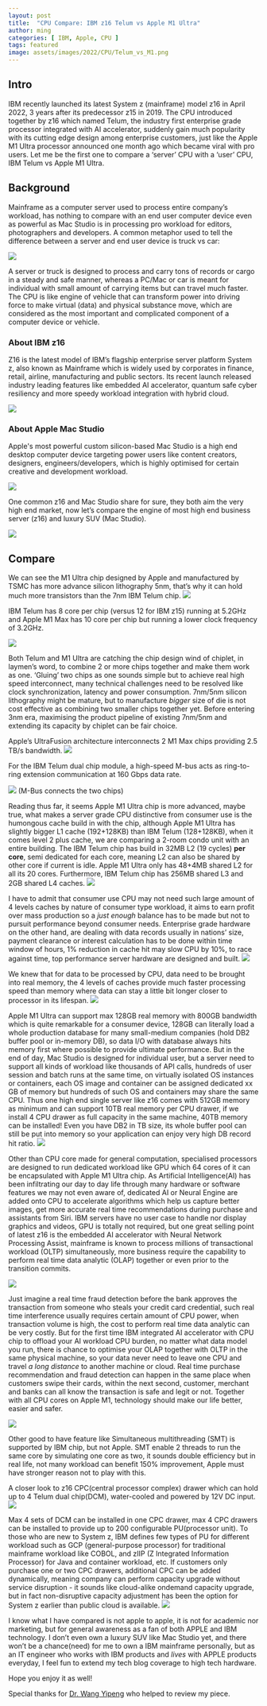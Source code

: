 ```yaml
---
layout: post
title:  "CPU Compare: IBM z16 Telum vs Apple M1 Ultra"
author: ming
categories: [ IBM, Apple, CPU ]
tags: featured
image: assets/images/2022/CPU/Telum_vs_M1.png
---
```


## Intro
IBM recently launched its latest System z (mainframe) model z16 in April 2022, 3 years after its predecessor z15 in 2019. The CPU introduced together by z16 which named Telum, the industry first enterprise grade processor integrated with AI accelerator, suddenly gain much popularity with its cutting edge design among enterprise customers, just like the Apple M1 Ultra processor announced one month ago which became viral with pro users. Let me be the first one to compare a ‘server’ CPU with a ‘user’ CPU, IBM Telum vs Apple M1 Ultra. 

## Background
Mainframe as a computer server used to process entire company’s workload, has nothing to compare with an end user computer device even as powerful as Mac Studio is in processing pro workload for editors, photographers and developers.  A common metaphor used to tell the difference between a server and end user device is truck vs car:

![]({{site.baseurl}}/assets/images/2022/CPU/Truck.png)

A server or truck is designed to process and carry tons of records or cargo in a steady and safe manner, whereas a PC/Mac or car is meant for individual with small amount of carrying items but can travel much faster. The CPU is like engine of vehicle that can transform power into driving force to make virtual (data) and physical substance move, which are considered as the most important and complicated component of a computer device or vehicle. 

### About IBM z16
Z16 is the latest model of IBM’s flagship enterprise server platform System z, also known as Mainframe which is widely used by corporates in finance, retail, airline, manufacturing and public sectors. Its recent launch released industry leading features like embedded AI accelerator, quantum safe cyber resiliency and more speedy workload integration with hybrid cloud. 

![]({{site.baseurl}}/assets/images/2022/CPU/z16.jpeg)

### About Apple Mac Studio
Apple's most powerful custom silicon-based Mac Studio is a high end desktop computer device targeting power users like content creators, designers, engineers/developers, which is highly optimised for certain creative and development workload.

![]({{site.baseurl}}/assets/images/2022/CPU/Mac-Studio.webp)

One common z16 and Mac Studio share for sure, they both aim the very high end market, now let’s compare the engine of most high end business server (z16) and luxury SUV (Mac Studio).

![]({{site.baseurl}}/assets/images/2022/CPU/Compare.png)

## Compare 
We can see the M1 Ultra chip designed by Apple and manufactured by TSMC has more advance silicon lithography 5nm, that’s why it can hold much more transistors than the 7nm IBM Telum chip. 
![]({{site.baseurl}}/assets/images/2022/CPU/Telum_PU.png)

IBM Telum has 8 core per chip (versus 12 for IBM z15) running at 5.2GHz and Apple M1 Max has 10 core per chip but running a lower clock frequency of 3.2GHz. 

![]({{site.baseurl}}/assets/images/2022/CPU/Apple-M1-chip-family.jpg)

Both Telum and M1 Ultra are catching the chip design wind of chiplet, in laymen’s word, to combine 2 or more chips together and make them work as one. ‘Gluing’ two chips as one sounds simple but to achieve real high speed interconnect, many technical challenges need to be resolved like clock synchronization, latency and power consumption. 7nm/5nm silicon lithography might be mature, but to manufacture *bigger* size of die is not cost effective as combining two smaller chips together yet.  Before entering 3nm era, maximising the product pipeline of existing 7nm/5nm and extending its capacity by chiplet can be fair choice. 

Apple’s UltraFusion architecture interconnects 2 M1 Max chips providing 2.5 TB/s bandwidth. 
![]({{site.baseurl}}/assets/images/2022/CPU/Apple-M1-Ultra.jpg)

For the IBM Telum dual chip module, a high-speed M-bus acts as ring-to-ring extension communication at 160 Gbps data rate.

![]({{site.baseurl}}/assets/images/2022/CPU/Telum_DCM.png)
 (M-Bus connects the two chips)

Reading thus far, it seems Apple M1 Ultra chip is more advanced, maybe true, what makes a server grade CPU distinctive from consumer use is the humongous cache build in with the chip, although Apple M1 Ultra has slightly bigger L1 cache (192+128KB) than IBM Telum (128+128KB), when it comes level 2 plus cache, we are comparing a 2-room condo unit with an entire building. The IBM Telum chip has build in 32MB L2 (19 cycles) **per core**, semi dedicated for each core, meaning L2 can also be shared by other core if current is idle. Apple M1 Ultra only has 48+4MB shared L2 for all its 20 cores. Furthermore, IBM Telum chip has 256MB shared L3 and 2GB shared L4 caches. 
![]({{site.baseurl}}/assets/images/2022/CPU/ibm-z-telum-system.jpeg)

I have to admit that consumer use CPU may not need such large amount of 4 levels caches by nature of consumer type workload, it aims to earn profit over mass production so a *just enough*  balance has to be made but not to pursuit performance beyond consumer needs. Enterprise grade hardware on the other hand, are dealing with data records usually in nations’ size, payment clearance or interest calculation has to be done within time window of hours, 1% reduction in cache hit may slow CPU by 10%, to race against time, top performance server hardware are designed and built. 
![]({{site.baseurl}}/assets/images/2022/CPU/Memory-Hierarchy.jpeg)

We knew that for data to be processed by CPU, data need to be brought into real memory, the 4 levels of caches provide much faster processing speed than memory where data can stay a little bit longer closer to processor in its lifespan. 
![]({{site.baseurl}}/assets/images/2022/CPU/Cache_mem.png)

Apple M1 Ultra can support max 128GB real memory with 800GB bandwidth which is quite remarkable for a consumer device, 128GB can literally load a whole production database for many small-medium companies (hold DB2 buffer pool or in-memory DB), so data I/O with database always hits memory first where possible to provide ultimate performance.  But in the end of day, Mac Studio is designed for individual user, but a server need to support all kinds of workload like thousands of API calls, hundreds of user session and batch runs at the same time, on virtually isolated OS instances or containers, each OS image and container can be assigned dedicated xx GB of memory but hundreds of such OS and containers may share the same CPU. Thus one high end single server like z16 comes with 512GB memory as minimum and can support 10TB real memory per CPU drawer, if we install 4 CPU drawer as full capacity in the same machine, 40TB memory can be installed! Even you have DB2 in TB size, its whole buffer pool can still be put into memory so your application can enjoy very high DB record hit ratio. 
![]({{site.baseurl}}/assets/images/2022/CPU/Telum_DIMM.png)

Other than CPU core made for general computation, specialised processors are designed to run dedicated workload like GPU which 64 cores of it can be encapsulated with Apple M1 Ultra chip. As Artificial Intelligence(AI) has been infiltrating our day to day life through many hardware or software features we may not even aware of, dedicated AI or Neural Engine are added onto CPU to accelerate algorithms which help us capture better images, get more accurate real time recommendations during purchase and assistants from Siri. IBM servers have no user case to handle nor display graphics and videos, GPU is totally not required, but one great selling point of latest z16 is the embedded AI accelerator with Neural Network Processing Assist, mainframe is known to process millions of transactional workload (OLTP) simultaneously, more business require the capability to perform real time data analytic (OLAP) together or even prior to the transition commits. 

![]({{site.baseurl}}/assets/images/2022/CPU/Telum_AI_eco.png)

Just imagine a real time fraud detection before the bank approves the transaction from someone who steals your credit card credential, such real time interference usually requires certain amount of CPU power, when transaction volume is high, the cost to perform real time data analytic can be very costly. But for the first time IBM integrated AI accelerator with CPU chip to offload your AI workload CPU burden, no matter what data model you run, there is chance to optimise your OLAP together with OLTP in the same physical machine, so your data never need to leave one CPU and travel *a long distance* to another machine or cloud. Real time purchase recommendation and fraud detection can happen in the same place when customers swipe their cards, within the next second, customer, merchant and banks can all know the transaction is safe and legit or not. Together with all CPU cores on Apple M1, technology should make our life better, easier and safer.   

![]({{site.baseurl}}/assets/images/2022/CPU/ibm-z-telum-system-ai-performance.jpeg)

Other good to have feature like Simultaneous multithreading (SMT) is supported by IBM chip, but not Apple. SMT enable 2 threads to run the same core by simulating one core as two, it sounds double efficiency but in real life, not many workload can benefit 150% improvement, Apple must have stronger reason not to play with this. 

A closer look to z16 CPC(central processor complex) drawer which can hold up to 4 Telum dual chip(DCM), water-cooled and powered by 12V DC input. 
![]({{site.baseurl}}/assets/images/2022/CPU/z16_telum.jpeg)

Max 4 sets of DCM can be installed in one CPC drawer, max 4 CPC drawers can be installed to provide up to 200 configurable PU(processor unit). To those who are new to System z, IBM defines few types of PU for different workload such as GCP (general-purpose processor) for traditional mainframe workload like COBOL, and zIIP (Z Integrated Information Processor) for Java and container workload, etc. 
If customers only purchase one or two CPC drawers, additional CPC can be added dynamically, meaning company can perform capacity upgrade without service disruption - it sounds like cloud-alike ondemand capacity upgrade, but in fact non-disruptive capacity adjustment has been the option for System z earlier than public cloud is available. 
![]({{site.baseurl}}/assets/images/2022/CPU/z16_CPC.png)

I know what I have compared is not apple to apple, it is not for academic nor marketing, but for general awareness as a fan of both APPLE and IBM technology. I don’t even own a luxury SUV like Mac Studio yet, and there won’t be a chance(need) for me to own a IBM mainframe personally, but as an IT engineer who works with IBM products and *lives* with APPLE products everyday, I feel fun to extend my tech blog coverage to high tech hardware. 

Hope you enjoy it as well! 

Special thanks for [Dr. Wang Yipeng](https://www.linkedin.com/in/yipeng-wang-54925b30) who helped to review my piece. 
